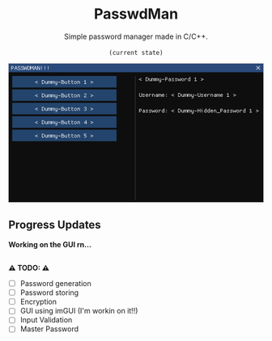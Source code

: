 <h1 align="center"> <b>PasswdMan</b> </h1>
<p align="center">Simple password manager made in C/C++.</p>
<p align="center">
  <code>(current state)</code>
</p>

<p align="center">
  <img src="PASSWDMAN-Curent-State.png">
</p>

## Progress Updates
**Working on the GUI rn...**

## 
**⚠️ TODO: ⚠️**
<!-- Some Goals for the Project. -->
- [ ] Password generation
- [ ] Password storing
- [ ] Encryption
- [ ] GUI using imGUI (I'm workin on it!!)
- [ ] Input Validation
- [ ] Master Password
